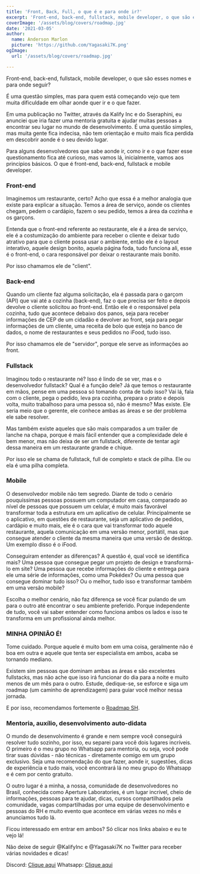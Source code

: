 ```yaml
---
title: 'Front, Back, Full, o que é e para onde ir?'
excerpt: 'Front-end, back-end, fullstack, mobile developer, o que são esses nomes e para onde seguir?'
coverImage: '/assets/blog/covers/roadmap.jpg'
date: '2021-03-05'
author:
  name: Anderson Marlon
  picture: 'https://github.com/Yagasaki7K.png'
ogImage:
  url: '/assets/blog/covers/roadmap.jpg'

---
```


Front-end, back-end, fullstack, mobile developer, o que são esses nomes e para onde seguir?

É uma questão simples, mas para quem está começando vejo que tem muita dificuldade em olhar aonde quer ir e o que fazer.

Em uma publicação no Twitter, através da Kalify Inc e do Sseraphini, eu anunciei que iria fazer uma mentoria gratuita e ajudar muitas pessoas a encontrar seu lugar no mundo de desenvolvimento. É uma questão simples, mas muita gente fica indecisa, não tem orientação e muito mais fica perdida em descobrir aonde é o seu devido lugar.

Para alguns desenvolvedores que sabe aonde ir, como ir e o que fazer esse questionamento fica até curioso, mas vamos lá, inicialmente, vamos aos principios básicos. O que é front-end, back-end, fullstack e mobile developer.

### Front-end
Imaginemos um restaurante, certo? Acho que essa é a melhor analogia que existe para explicar a situação. Temos a área de serviço, aonde os clientes chegam, pedem o cardápio, fazem o seu pedido, temos a área da cozinha e os garçons. 

Entenda que o front-end referente ao restaurante, ele é a área de serviço, ele é a costumização do ambiente para receber o cliente e deixar tudo atrativo para que o cliente possa usar o ambiente, então ele é o layout interativo, aquele design bonito, aquela página foda, tudo funciona ali, esse é o front-end, o cara responsável por deixar o restaurante mais bonito.

Por isso chamamos ele de "client".

### Back-end
Quando um cliente faz alguma solicitação, ela é passada para o garçom (API) que vai até a cozinha (back-end), faz o que precisa ser feito e depois devolve o cliente solicitou ao front-end. Então ele é o responsável pela cozinha, tudo que acontece debaixo dos panos, seja para receber informações de CEP de um cidadão e devolver ao front, seja para pegar informações de um cliente, uma receita de bolo que esteja no banco de dados, o nome de restaurantes e seus pedidos no iFood, tudo isso.

Por isso chamamos ele de "servidor", porque ele serve as informações ao front.

### Fullstack
Imaginou todo o restaurante né? Isso é lindo de se ver, mas e o desenvolvedor fullstack? Qual é a função dele? Já que temos o restaurante em mãos, pense em uma pessoa só tomando conta de tudo isso? Vai lá, fala com o cliente, pega o pedido, leva pra cozinha, prepara o prato e depois volta, muito trabalhoso para uma pessoa só, não é mesmo? Mas existe. Ele seria meio que o gerente, ele conhece ambas as áreas e se der problema ele sabe resolver.

Mas também existe aqueles que são mais comparados a um trailer de lanche na chapa, porque é mais fácil entender que a complexidade dele é bem menor, mas não deixa de ser um fullstack, diferente de tentar agir dessa maneira em um restaurante grande e chique.

Por isso ele se chama de fullstack, full de completo e stack de pilha. Ele ou ela é uma pilha completa.

### Mobile
O desenvolvedor mobile não tem segredo. Diante de todo o cenário pouquíssimas pessoas possuem um computador em casa, comparado ao nível de pessoas que possuem um celular, é muito mais favorável transformar toda a estrutura em um aplicativo de celular. Principalmente se o aplicativo, em questões de restaurante, seja um aplicativo de pedidos, cardápio e muito mais, ele é o cara que vai transformar todo aquele restaurante, aquela comunicação em uma versão menor, portátil, mas que consegue atender o cliente da mesma maneira que uma versão de desktop. Um exemplo disso é o iFood.

Conseguiram entender as diferenças? A questão é, qual você se identifica mais? Uma pessoa que consegue pegar um projeto de design e transformá-lo em site? Uma pessoa que recebe informações do cliente e entrega para ele uma série de informações, como uma Pokédex? Ou uma pessoa que consegue dominar tudo isso? Ou o melhor, tudo isso e transformar também em uma versão mobile?

Escolha o melhor cenário, não faz diferença se você ficar pulando de um para o outro até encontrar o seu ambiente preferido. Porque independente de tudo, você vai saber entender como funciona ambos os lados e isso te transforma em um profissional ainda melhor.

### MINHA OPINIÃO É! 
Tome cuidado. Porque aquele é muito bom em uma coisa, geralmente não é boa em outra e aquele que tenta ser especialista em ambos, acaba se tornando mediano.

Existem sim pessoas que dominam ambas as áreas e são excelentes fullstacks, mas não ache que isso irá funcionar do dia para a noite e muito menos de um mês para o outro. Estude, dedique-se, se esforce e siga um roadmap (um caminho de aprendizagem) para guiar você melhor nessa jornada.

E por isso, recomendamos fortemente o <a href="https://roadmap.sh/roadmaps" target="_blank">Roadmap SH</a>.

### Mentoria, auxílio, desenvolvimento auto-didata
O mundo de desenvolvimento é grande e nem sempre você conseguirá resolver tudo sozinho, por isso, eu separei para você dois lugares incríveis. O primeiro é o meu grupo no Whatsapp para mentoria, ou seja, você pode tirar suas dúvidas - não técnicas - diretamente comigo em um grupo exclusivo. Seja uma recomendação do que fazer, aonde ir, sugestões, dicas de experiência e tudo mais, você encontrará lá no meu grupo do Whatsapp e é cem por cento gratuito.

O outro lugar é a minha, a nossa, comunidade de desenvolvedores no Brasil, conhecida como Aperture Laboratories, é um lugar incrível, cheio de informações, pessoas para te ajudar, dicas, cursos compartilhados pela comunidade, vagas compartilhadas por uma equipe de desenvolvimento e pessoas do RH e muito evento que acontece em várias vezes no mês e anunciamos tudo lá.

Ficou interessado em entrar em ambos? Só clicar nos links abaixo e eu te vejo lá!

Não deixe de seguir @KalifyInc e @Yagasaki7K no Twitter para receber várias novidades e dicas!

Discord: <a href="https://discord.gg/nyTRNSV" target="_blank">Clique aqui</a>
Whatsapp: <a href="https://chat.whatsapp.com/Fe9KsLUxOkBLob8D5p6oME" target="_blank">Clique aqui</a>